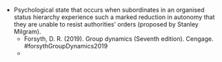 - Psychological state that occurs when subordinates in an organised status hierarchy experience such a marked reduction in autonomy that they are unable to resist authorities’ orders (proposed by Stanley Milgram).
	- Forsyth, D. R. (2019). Group dynamics (Seventh edition). Cengage. #forsythGroupDynamics2019
	-